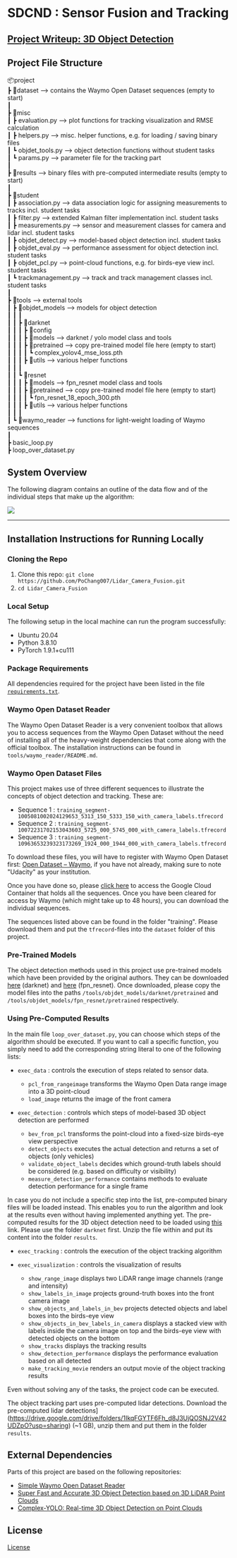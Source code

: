 # SDCND : Sensor Fusion and Tracking

## [Project Writeup: 3D Object Detection](project_writeup_midterm.md)

## Project File Structure

📦project<br>
 ┣ 📂dataset --> contains the Waymo Open Dataset sequences (empty to start)<br>
 ┃<br>
 ┣ 📂misc<br>
 ┃ ┣ evaluation.py --> plot functions for tracking visualization and RMSE calculation<br>
 ┃ ┣ helpers.py --> misc. helper functions, e.g. for loading / saving binary files<br>
 ┃ ┗ objdet_tools.py --> object detection functions without student tasks<br>
 ┃ ┗ params.py --> parameter file for the tracking part<br>
 ┃ <br>
 ┣ 📂results --> binary files with pre-computed intermediate results (empty to start)<br>
 ┃ <br>
 ┣ 📂student <br>
 ┃ ┣ association.py --> data association logic for assigning measurements to tracks incl. student tasks <br>
 ┃ ┣ filter.py --> extended Kalman filter implementation incl. student tasks <br>
 ┃ ┣ measurements.py --> sensor and measurement classes for camera and lidar incl. student tasks <br>
 ┃ ┣ objdet_detect.py --> model-based object detection incl. student tasks <br>
 ┃ ┣ objdet_eval.py --> performance assessment for object detection incl. student tasks <br>
 ┃ ┣ objdet_pcl.py --> point-cloud functions, e.g. for birds-eye view incl. student tasks <br>
 ┃ ┗ trackmanagement.py --> track and track management classes incl. student tasks  <br>
 ┃ <br>
 ┣ 📂tools --> external tools<br>
 ┃ ┣ 📂objdet_models --> models for object detection<br>
 ┃ ┃ ┃<br>
 ┃ ┃ ┣ 📂darknet<br>
 ┃ ┃ ┃ ┣ 📂config<br>
 ┃ ┃ ┃ ┣ 📂models --> darknet / yolo model class and tools<br>
 ┃ ┃ ┃ ┣ 📂pretrained --> copy pre-trained model file here (empty to start)<br>
 ┃ ┃ ┃ ┃ ┗ complex_yolov4_mse_loss.pth<br>
 ┃ ┃ ┃ ┣ 📂utils --> various helper functions<br>
 ┃ ┃ ┃<br>
 ┃ ┃ ┗ 📂resnet<br>
 ┃ ┃ ┃ ┣ 📂models --> fpn_resnet model class and tools<br>
 ┃ ┃ ┃ ┣ 📂pretrained --> copy pre-trained model file here (empty to start)<br>
 ┃ ┃ ┃ ┃ ┗ fpn_resnet_18_epoch_300.pth <br>
 ┃ ┃ ┃ ┣ 📂utils --> various helper functions<br>
 ┃ ┃ ┃<br>
 ┃ ┗ 📂waymo_reader --> functions for light-weight loading of Waymo sequences<br>
 ┃<br>
 ┣ basic_loop.py<br>
 ┣ loop_over_dataset.py<br>

## System Overview

The following diagram contains an outline of the data flow and of the individual steps that make up the algorithm:

<img src="img/sensor_fusion_workflow.png"/>
<hr>

## Installation Instructions for Running Locally
### Cloning the Repo

1. Clone this repo: `git clone https://github.com/PoChang007/Lidar_Camera_Fusion.git`
2. `cd Lidar_Camera_Fusion`

### Local Setup

The following setup in the local machine can run the program successfully:

* Ubuntu 20.04
* Python 3.8.10
* PyTorch 1.9.1+cu111

### Package Requirements

All dependencies required for the project have been listed in the file [`requirements.txt`](./requirements.txt).

### Waymo Open Dataset Reader

The Waymo Open Dataset Reader is a very convenient toolbox that allows you to access sequences from the Waymo Open Dataset without the need of installing all of the heavy-weight dependencies that come along with the official toolbox. The installation instructions can be found in `tools/waymo_reader/README.md`. 

### Waymo Open Dataset Files

This project makes use of three different sequences to illustrate the concepts of object detection and tracking. These are: 
- Sequence 1 : `training_segment-1005081002024129653_5313_150_5333_150_with_camera_labels.tfrecord`
- Sequence 2 : `training_segment-10072231702153043603_5725_000_5745_000_with_camera_labels.tfrecord`
- Sequence 3 : `training_segment-10963653239323173269_1924_000_1944_000_with_camera_labels.tfrecord`

To download these files, you will have to register with Waymo Open Dataset first: [Open Dataset – Waymo](https://waymo.com/open/terms), if you have not already, making sure to note "Udacity" as your institution.

Once you have done so, please [click here](https://console.cloud.google.com/storage/browser/waymo_open_dataset_v_1_2_0_individual_files) to access the Google Cloud Container that holds all the sequences. Once you have been cleared for access by Waymo (which might take up to 48 hours), you can download the individual sequences. 

The sequences listed above can be found in the folder "training". Please download them and put the `tfrecord`-files into the `dataset` folder of this project.

### Pre-Trained Models

The object detection methods used in this project use pre-trained models which have been provided by the original authors. They can be downloaded [here](https://drive.google.com/file/d/1Pqx7sShlqKSGmvshTYbNDcUEYyZwfn3A/view?usp=sharing) (darknet) and [here](https://drive.google.com/file/d/1RcEfUIF1pzDZco8PJkZ10OL-wLL2usEj/view?usp=sharing) (fpn_resnet). Once downloaded, please copy the model files into the paths `/tools/objdet_models/darknet/pretrained` and `/tools/objdet_models/fpn_resnet/pretrained` respectively.

### Using Pre-Computed Results

In the main file `loop_over_dataset.py`, you can choose which steps of the algorithm should be executed. If you want to call a specific function, you simply need to add the corresponding string literal to one of the following lists: 

- `exec_data` : controls the execution of steps related to sensor data. 
  - `pcl_from_rangeimage` transforms the Waymo Open Data range image into a 3D point-cloud
  - `load_image` returns the image of the front camera

- `exec_detection` : controls which steps of model-based 3D object detection are performed
  - `bev_from_pcl` transforms the point-cloud into a fixed-size birds-eye view perspective
  - `detect_objects` executes the actual detection and returns a set of objects (only vehicles) 
  - `validate_object_labels` decides which ground-truth labels should be considered (e.g. based on difficulty or visibility)
  - `measure_detection_performance` contains methods to evaluate detection performance for a single frame

In case you do not include a specific step into the list, pre-computed binary files will be loaded instead. This enables you to run the algorithm and look at the results even without having implemented anything yet. The pre-computed results for the 3D object detection need to be loaded using [this](https://drive.google.com/drive/folders/1-s46dKSrtx8rrNwnObGbly2nO3i4D7r7?usp=sharing) link. Please use the folder `darknet` first. Unzip the file within and put its content into the folder `results`.

- `exec_tracking` : controls the execution of the object tracking algorithm

- `exec_visualization` : controls the visualization of results
  - `show_range_image` displays two LiDAR range image channels (range and intensity)
  - `show_labels_in_image` projects ground-truth boxes into the front camera image
  - `show_objects_and_labels_in_bev` projects detected objects and label boxes into the birds-eye view
  - `show_objects_in_bev_labels_in_camera` displays a stacked view with labels inside the camera image on top and the birds-eye view with detected objects on the bottom
  - `show_tracks` displays the tracking results
  - `show_detection_performance` displays the performance evaluation based on all detected 
  - `make_tracking_movie` renders an output movie of the object tracking results

Even without solving any of the tasks, the project code can be executed. 

The object tracking part uses pre-computed lidar detections. Download the pre-computed lidar detections](https://drive.google.com/drive/folders/1IkqFGYTF6Fh_d8J3UjQOSNJ2V42UDZpO?usp=sharing) (~1 GB), unzip them and put them in the folder `results`.

## External Dependencies

Parts of this project are based on the following repositories: 
- [Simple Waymo Open Dataset Reader](https://github.com/gdlg/simple-waymo-open-dataset-reader)
- [Super Fast and Accurate 3D Object Detection based on 3D LiDAR Point Clouds](https://github.com/maudzung/SFA3D)
- [Complex-YOLO: Real-time 3D Object Detection on Point Clouds](https://github.com/maudzung/Complex-YOLOv4-Pytorch)

## License
[License](LICENSE.md)
